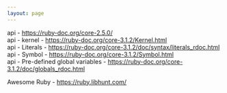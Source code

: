 ```yaml
---
layout: page
---
```


api - <https://ruby-doc.org/core-2.5.0/>\
api - kernel - <https://ruby-doc.org/core-3.1.2/Kernel.html>\
api - Literals - <https://ruby-doc.org/core-3.1.2/doc/syntax/literals_rdoc.html>\
api - Symbol - <https://ruby-doc.org/core-3.1.2/Symbol.html>\
api - Pre-defined global variables - <https://ruby-doc.org/core-3.1.2/doc/globals_rdoc.html>

Awesome Ruby - <https://ruby.libhunt.com/>
